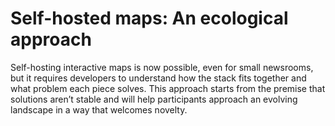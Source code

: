 # Self-hosted maps: An ecological approach

Self-hosting interactive maps is now possible, even for small newsrooms, but it requires developers to understand how the stack fits together and what problem each piece solves. This approach starts from the premise that solutions aren’t stable and will help participants approach an evolving landscape in a way that welcomes novelty.
